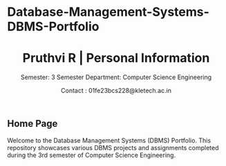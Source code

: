 # Database-Management-Systems-DBMS-Portfolio
<header>
  <h1>Pruthvi R | Personal Information</h1>
  <p>Semester: 3 Semester 
     Department: Computer Science Engineering</p>
     Contact : 01fe23bcs228@kletech.ac.in</p>
  </nav>
</header>

## Home Page
Welcome to the Database Management Systems (DBMS) Portfolio. This repository showcases various DBMS projects and assignments completed during the 3rd semester of Computer Science Engineering.
